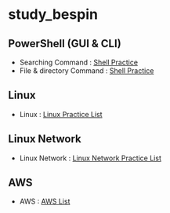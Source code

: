 # study_bespin
## PowerShell (GUI & CLI)

- Searching Command : [Shell Practice](codes/10_powershell.sh)
- File & directory Command : [Shell Practice](codes/20_controll_file_dir_powershells.sh)


## Linux 
- Linux : [Linux Practice List](codes/Linux_Practice/)

## Linux Network 
- Linux Network : [Linux Network Practice List](codes/Linux_Network/)

## AWS 

- AWS : [AWS List](codes/AWS/)
